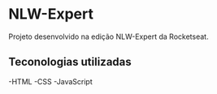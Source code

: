# NLW-Expert
Projeto desenvolvido na edição NLW-Expert da Rocketseat.
## Teconologias utilizadas
-HTML
-CSS
-JavaScript
